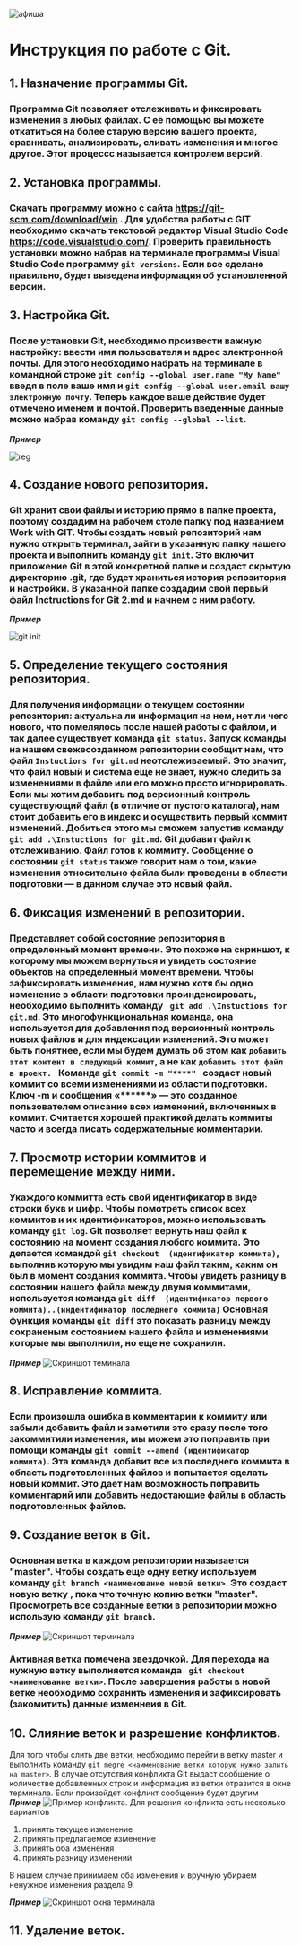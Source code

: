 ![афиша](заставка.jpg)
# Инструкция по работе с Git.

## 1. Назначение программы Git.

### Программа Git позволяет отслеживать и фиксировать изменения в любых файлах. С её помощью вы можете откатиться на более старую версию вашего проекта, сравнивать, анализировать, сливать изменения и многое другое. Этот процессс называется контролем   версий.

## 2. Установка программы.

### Скачать программу можно с сайта https://git-scm.com/download/win . Для удобства работы с GIT необходимо скачать текстовой редактор Visual Studio Code https://code.visualstudio.com/. Проверить правильность установки можно набрав на терминале программы Visual Studio Code программу ` git versions `. Если все сделано правильно, будет выведена информация об установленной версии.

## 3. Настройка Git.
### После установки Git, необходимо произвести важную настройку: ввести имя пользователя и адрес электронной почты. Для этого необходимо набрать на терминале в командной строке ` git config --global user.name "My Name" ` введя в поле ваше имя и ` git config --global user.email вашу электронную почту `. Теперь каждое ваше действие будет отмечено именем и почтой. Проверить введенные данные можно набрав команду ` git config --global --list `.
 ***Пример***

![reg](Регистрация1.png)

## 4. Создание нового репозитория. 
### Git хранит свои файлы и историю прямо в папке проекта, поэтому создадим на рабочем столе папку под названием Work with GIT. Чтобы создать новый репозиторий нам нужно открыть терминал, зайти в указанную папку нашего проекта и выполнить команду ` git init `. Это включит приложение Git в этой конкретной папке и создаст скрытую директорию .git, где будет храниться история репозитория и настройки. В указанной папке создадим свой первый файл Inctructions for Git 2.md и начнем с ним работу.
***Пример***

![git init](2gitinit.png)

## 5. Определение текущего состояния репозитория.
### Для получения информации о текущем состоянии репозитория: актуальна ли информация на нем, нет ли чего нового, что помелялось после нашей работы с файлом, и так далее существует команда ` git status `. Запуск команды на нашем свежесозданном репозитории сообщит нам, что файл `Instuctions for git.md` неотслеживаемый. Это значит, что файл новый и система еще не знает, нужно следить за изменениями в файле или его можно просто игнорировать.  Если мы хотим добавить под версионный контроль существующий файл (в отличие от пустого каталога), нам стоит добавить его в индекс и осуществить первый коммит изменений. Добиться этогo мы сможем запустив команду ` git add .\Instuctions for git.md`. Git добавит файл к отслеживанию. Файл готов к коммиту. Сообщение о состоянии  ` git status ` также говорит нам о том, какие изменения относительно файла были проведены в области подготовки — в данном случае это новый файл.

  ## 6. Фиксация изменений в репозитории.
  ### Представляет собой состояние репозитория в определенный момент времени. Это похоже на скриншот, к которому мы можем вернуться и увидеть состояние объектов на определенный момент времени.  Чтобы зафиксировать изменения, нам нужно хотя бы одно изменение в области подготовки проиндексировать, необходимо выполнить команду  ` git add .\Instuctions for git.md`.  Это многофункциональная команда, она используется для добавления под версионный контроль новых файлов и для индексации изменений. Это может быть понятнее, если мы будем думать об этом как ``добавить этот контент в следующий коммит``, а не как `добавить этот файл в проект. `  Команда  `git commit -m "****" ` создаст новый коммит со всеми изменениями из области подготовки. Ключ -m и сообщения «******» — это созданное пользователем описание всех изменений, включенных в коммит. Считается хорошей практикой делать коммиты часто и всегда писать содержательные комментарии. 

   ## 7. Просмотр истории коммитов и перемещение между ними. 
   
  ### Укаждого коммитта есть свой идентификатор в виде строки букв и цифр. Чтобы помотреть список всех коммитов и их идентификаторов, можно использовать команду ` git log `. Git позволяет вернуть наш файл к состоянию на момент создания любого коммита. Это делается командой ` git checkout  (идентификатор коммита) `, выполнив которую мы увидим наш файл таким, каким он был в момент создания коммита. Чтобы увидеть разницу в состоянии нашего файла между двумя коммитами, используется команда ` git diff  (идентификатор первого коммита)..(индентификатор последнего коммита) ` Основная функция команды ` git diff ` это показать разницу между сохраненым состоянием нашего файла и изменениями которые мы выполнили, но еще не сохранили.

***Пример***
![Скриншот теминала](изменение.png)

## 8. Исправление коммита. 

### Если произошла ошибка в комментарии к коммиту или забыли добавить файл и заметили это сразу после того закоммитили изменения, мы можем это поправить при помощи команды ` git commit --amend (идентификатор коммита) `. Эта команда добавит все из последнего коммита в область подготовленных файлов и попытается сделать новый коммит. Это дает нам возможность поправить комментарий  или добавить недостающие файлы в область подготовленных файлов.

## 9. Создание веток в Git.

### Основная ветка в каждом репозитории называется "master". Чтобы создать еще одну ветку используем команду ` git branch <наименование новой ветки> `. Это создаст новую ветку , пока что точную копию ветки "master". Просмотреть все созданные ветки в репозитории можно использую команду ` git branch `. 
***Пример***
![Скриншот терминала](создали_три_ветки.png)

### Активная ветка помечена звездочкой. Для перехода на нужную ветку выполняется команда ` git checkout <наименование ветки>`. После завершения работы в новой ветке необходимо сохранить изменения и зафиксировать (закомитить) данные изменнеия в Git.

## 10. Слияние веток и разрешение конфликтов.

Для того чтобы слить две ветки, необходимо перейти в ветку master  и выполнить команду `git megre <наименование ветки которую нужно залить на master>`. В случае отсутствия конфликта Git выдаст сообщение о количестве добавленных строк и информация из ветки отразится в окне терминала. Если произойдет конфликт сообщение будет другим 
***Пример***
![Пример конфликта](conflict.png). Для решения конфликта есть несколько вариантов
 1. принять текущее изменение
 2. принять предлагаемое изменение
 3. принять оба изменения
 4. принять разницу изменений

В нашем случае принимаем оба изменения и вручную убираем ненужное изменения раздела 9.

***Пример***
![Скриншот окна терминала](вручнуюубраликонфликт.png)



## 11. Удаление веток.


      


















